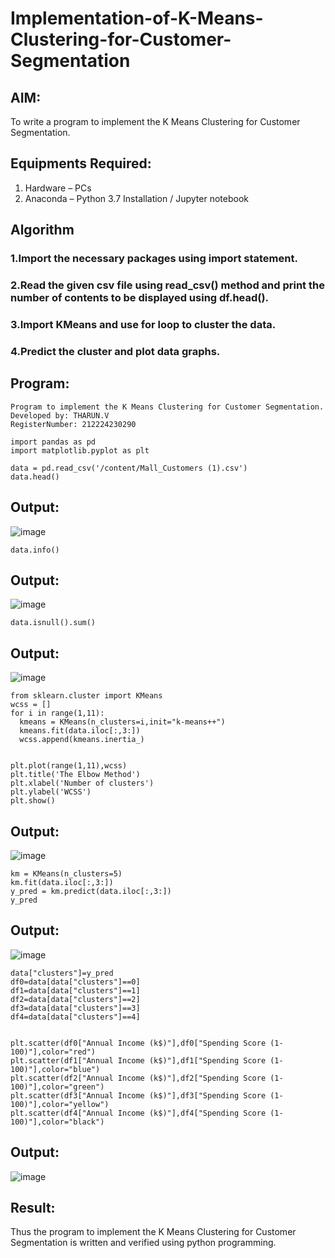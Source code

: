 # Implementation-of-K-Means-Clustering-for-Customer-Segmentation

## AIM:
To write a program to implement the K Means Clustering for Customer Segmentation.

## Equipments Required:
1. Hardware – PCs
2. Anaconda – Python 3.7 Installation / Jupyter notebook

## Algorithm
### 1.Import the necessary packages using import statement.
### 2.Read the given csv file using read_csv() method and print the number of contents to be displayed using df.head().
### 3.Import KMeans and use for loop to cluster the data.
### 4.Predict the cluster and plot data graphs.

## Program:
```
Program to implement the K Means Clustering for Customer Segmentation.
Developed by: THARUN.V
RegisterNumber: 212224230290
```

```
import pandas as pd
import matplotlib.pyplot as plt

data = pd.read_csv('/content/Mall_Customers (1).csv')
data.head()
```
## Output:
![image](https://github.com/user-attachments/assets/a88324c4-8175-4c6c-a7f5-7d73c4a5b801)

```
data.info()
```
## Output:
![image](https://github.com/user-attachments/assets/dd05249f-7aa9-4fc2-be6a-cd23a830c17c)

```
data.isnull().sum()
```
## Output:
![image](https://github.com/user-attachments/assets/df75ed1d-efed-496b-8620-cbf7d80b9172)

```
from sklearn.cluster import KMeans
wcss = []
for i in range(1,11):
  kmeans = KMeans(n_clusters=i,init="k-means++")
  kmeans.fit(data.iloc[:,3:])
  wcss.append(kmeans.inertia_)


plt.plot(range(1,11),wcss)
plt.title('The Elbow Method')
plt.xlabel('Number of clusters')
plt.ylabel('WCSS')
plt.show()
```
## Output:
![image](https://github.com/user-attachments/assets/ef965bbd-9392-46b3-8ef5-2ff6a7102346)

```
km = KMeans(n_clusters=5)
km.fit(data.iloc[:,3:])
y_pred = km.predict(data.iloc[:,3:]) 
y_pred
```
## Output:
![image](https://github.com/user-attachments/assets/7cb4c9a4-e064-4057-adfe-c38c6cf353a0)

```
data["clusters"]=y_pred
df0=data[data["clusters"]==0]
df1=data[data["clusters"]==1]
df2=data[data["clusters"]==2]
df3=data[data["clusters"]==3]
df4=data[data["clusters"]==4]


plt.scatter(df0["Annual Income (k$)"],df0["Spending Score (1-100)"],color="red")
plt.scatter(df1["Annual Income (k$)"],df1["Spending Score (1-100)"],color="blue")
plt.scatter(df2["Annual Income (k$)"],df2["Spending Score (1-100)"],color="green")
plt.scatter(df3["Annual Income (k$)"],df3["Spending Score (1-100)"],color="yellow")
plt.scatter(df4["Annual Income (k$)"],df4["Spending Score (1-100)"],color="black")
```
## Output:
![image](https://github.com/user-attachments/assets/712b3861-4a92-4026-a6fd-4d9a24dd4935)

## Result:
Thus the program to implement the K Means Clustering for Customer Segmentation is written and verified using python programming.
